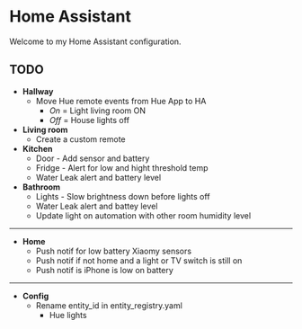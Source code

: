 # Home Assistant
Welcome to my Home Assistant configuration.

## TODO
- **Hallway**
    - Move Hue remote events from Hue App to HA
        - *On* = Light living room ON
        - *Off* = House lights off
- **Living room**
    - Create a custom remote
- **Kitchen**
    - Door - Add sensor and battery
    - Fridge - Alert for low and hight threshold temp
    - Water Leak alert and battery level
- **Bathroom**
    - Lights - Slow brightness down before lights off
    - Water Leak alert and battey level
    - Update light on automation with other room humidity level
----
- **Home**
    - Push notif for low battery Xiaomy sensors
    - Push notif if not home and a light or TV switch is still on
    - Push notif is iPhone is low on battery
----
- **Config**
    - Rename entity_id in entity_registry.yaml
        - Hue lights
